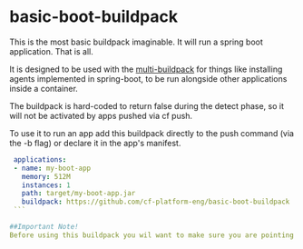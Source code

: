 # basic-boot-buildpack

This is the most basic buildpack imaginable. It will run a spring boot application. That is all.

It is designed to be used with the [multi-buildpack](https://github.com/cloudfoundry-incubator/multi-buildpack) for things like installing agents implemented in spring-boot, to be run alongside other applications inside a container.

The buildpack is hard-coded to return false during the detect phase, so it will not be activated by apps pushed via cf push.
 
To use it to run an app add this buildpack directly to the push command (via the -b flag) or declare it in the app's manifest.
 
````yaml
 applications:
 - name: my-boot-app
   memory: 512M
   instances: 1
   path: target/my-boot-app.jar
   buildpack: https://github.com/cf-platform-eng/basic-boot-buildpack
 ```

##Important Note!
Before using this buildpack you wil want to make sure you are pointing to the latest jre to make sure that any CVEs have been mitigated. See the detect script for how to control this.
